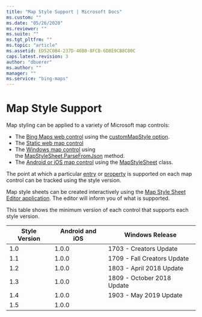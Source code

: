 ```yaml
---
title: "Map Style Support | Microsoft Docs"
ms.custom: ""
ms.date: "05/26/2020"
ms.reviewer: ""
ms.suite: ""
ms.tgt_pltfrm: ""
ms.topic: "article"
ms.assetid: ED52C0B4-237D-46B0-8FCB-6D8E9CB8C80C
caps.latest.revision: 3
author: "dbuerer"
ms.author: ""
manager: ""
ms.service: "bing-maps"
---
```

# Map Style Support

Map styling can be applied to a variety of Microsoft map controls:
* The [Bing Maps web control](../v8-web-control/) using the [customMapStyle option](../v8-web-control/map-control-api/mapoptions-object).
* The [Static web map control](../rest-services/imagery/get-a-static-map)
* The [Windows map control](https://docs.microsoft.com/uwp/api/windows.ui.xaml.controls.maps.mapcontrol) using the [MapStyleSheet.ParseFromJson](https://docs.microsoft.com/uwp/api/windows.ui.xaml.controls.maps.mapstylesheet.parsefromjson#Windows_UI_Xaml_Controls_Maps_MapStyleSheet_ParseFromJson_System_String_) method.
* The [Android or iOS map control](../sdk-native/) using the [MapStyleSheet](../sdk-native/map-control-api/mapstylesheet-class) class.

The point at which a particular [entry] or [property] is supported on each map control can be tracked using the style version.  

Map style sheets can be created interactively using the [Map Style Sheet Editor application](https://www.microsoft.com/store/productId/9NBHTCJT72FT).  The editor will inform you of what is supported.

This table shows the minimum version of each control that supports each style version.

| Style Version | Android and iOS | Windows Release               |
|---------------|-----------------|-------------------------------|
|  1.0          |  1.0.0          |  1703 - Creators Update       |
|  1.1          |  1.0.0          |  1709 - Fall Creators Update  |
|  1.2          |  1.0.0          |  1803 - April 2018 Update     |
|  1.3          |  1.0.0          |  1809 - October 2018 Update   |
|  1.4          |  1.0.0          |  1903 - May 2019 Update       |
|  1.5          |  1.0.0          |                               |

[entry]: map-style-sheet-entries.md
[property]: map-style-sheet-entry-properties.md